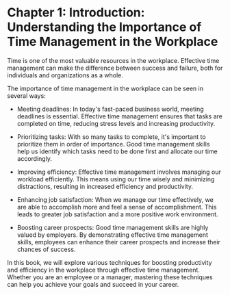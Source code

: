 Chapter 1: Introduction: Understanding the Importance of Time Management in the Workplace
=========================================================================================

Time is one of the most valuable resources in the workplace. Effective time management can make the difference between success and failure, both for individuals and organizations as a whole.

The importance of time management in the workplace can be seen in several ways:

* Meeting deadlines: In today's fast-paced business world, meeting deadlines is essential. Effective time management ensures that tasks are completed on time, reducing stress levels and increasing productivity.

* Prioritizing tasks: With so many tasks to complete, it's important to prioritize them in order of importance. Good time management skills help us identify which tasks need to be done first and allocate our time accordingly.

* Improving efficiency: Effective time management involves managing our workload efficiently. This means using our time wisely and minimizing distractions, resulting in increased efficiency and productivity.

* Enhancing job satisfaction: When we manage our time effectively, we are able to accomplish more and feel a sense of accomplishment. This leads to greater job satisfaction and a more positive work environment.

* Boosting career prospects: Good time management skills are highly valued by employers. By demonstrating effective time management skills, employees can enhance their career prospects and increase their chances of success.

In this book, we will explore various techniques for boosting productivity and efficiency in the workplace through effective time management. Whether you are an employee or a manager, mastering these techniques can help you achieve your goals and succeed in your career.
